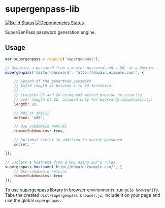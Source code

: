 # supergenpass-lib

[![Build Status][build-status]][travis-ci]
[![Dependencies Status][dependencies-status]][gemnasium]

SuperGenPass password generation engine.

## Usage

```javascript
var supergenpass = require('supergenpass');

// Generate a password from a master password and a URL or a domain.
supergenpass('master-password', 'http://domain.example.com/', {

    // Length of the generated password
    // Valid length is between 4 to 24 inclusive.
    // 
    // (Lengths 23 and 24 using md5 method provide no security
    // over length of 22, allowed only for backwards compatibility)
    length: 10,

    // md5 or sha512
    method: 'md5',

    // Use subdomain removal
    removeSubdomains: true,

    // Optional secret in addition to master password
    secret: ''

});

// Isolate a hostname from a URL using SGP's rules.
supergenpass.hostname('http://domain.example.com/', {
    // Use subdomain removal
    removeSubdomains: true
});
```

To use supergenpass library in browser environments, run `gulp browserify`.
Take the created `dist/supergenpass.browser.js`, include it on your page and use the global `supergenpass`.

[build-status]: https://secure.travis-ci.org/chriszarate/supergenpass-lib.svg?branch=master
[dependencies-status]: https://gemnasium.com/chriszarate/supergenpass-lib.svg
[travis-ci]: http://travis-ci.org/chriszarate/supergenpass-lib
[gemnasium]: https://gemnasium.com/chriszarate/supergenpass-lib
